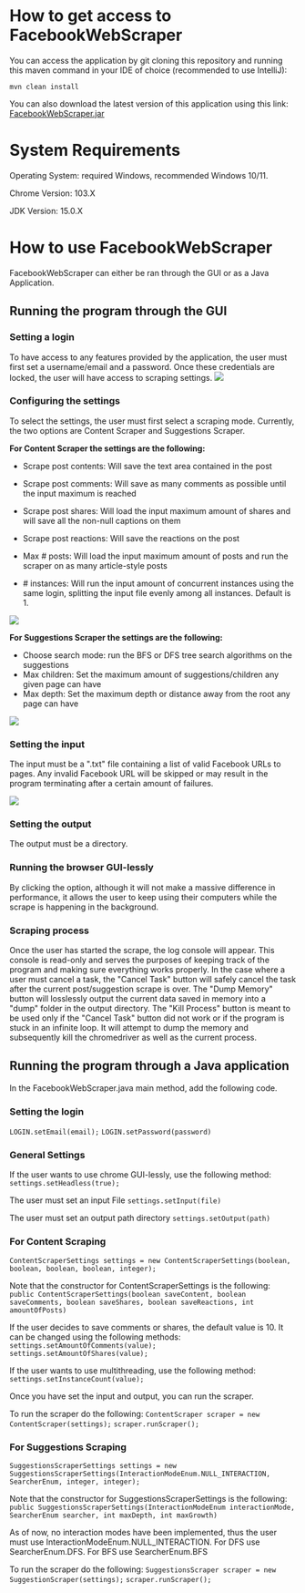 # How to get access to FacebookWebScraper

You can access the application by git cloning this repository and running this maven command in your IDE of choice (recommended to use IntelliJ):

`mvn clean install`

You can also download the latest version of this application using this link: [FacebookWebScraper.jar](https://drive.google.com/file/d/1LTvAyHI3-g1k-W_XXZVFxU1gRj_M1tne/view?usp=sharing)
# System Requirements

Operating System: required Windows, recommended Windows 10/11.

Chrome Version: 103.X

JDK Version: 15.0.X


# How to use FacebookWebScraper

FacebookWebScraper can either be ran through the GUI or as a Java Application.

## Running the program through the GUI

### Setting a login
To have access to any features provided by the application, the user must first set a username/email and a password. Once these credentials are locked, the user will have access to scraping settings.
![](img/locked.png)

### Configuring the settings
To select the settings, the user must first select a scraping mode. Currently, the two options are Content Scraper and Suggestions Scraper.

**For Content Scraper the settings are the following:**

- Scrape post contents: Will save the text area contained in the post

- Scrape post comments: Will save as many comments as possible until the input maximum is reached

- Scrape post shares: Will load the input maximum amount of shares and will save all the non-null captions on them

- Scrape post reactions: Will save the reactions on the post

- Max # posts: Will load the input maximum amount of posts and run the scraper on as many article-style posts

- \# instances: Will run the input amount of concurrent instances using the same login, splitting the input file evenly among all instances. Default is 1.

![](img/content_scraper_settings.png)

**For Suggestions Scraper the settings are the following:**

- Choose search mode: run the BFS or DFS tree search algorithms on the suggestions
- Max children: Set the maximum amount of suggestions/children any given page can have
- Max depth: Set the maximum depth or distance away from the root any page can have

![](img/suggestions_scraper_settings.png)

### Setting the input
The input must be a ".txt" file containing a list of valid Facebook URLs to pages. Any invalid Facebook URL will be skipped or may result in the program terminating after a certain amount of failures.

![](img/input.png)

### Setting the output
The output must be a directory.

### Running the browser GUI-lessly
By clicking the option, although it will not make a massive difference in performance, it allows the user to keep using their computers while the scrape is happening in the background.

### Scraping process
Once the user has started the scrape, the log console will appear. This console is read-only and serves the purposes of keeping track of the program and making sure everything works properly. In the case where a user must cancel a task, the "Cancel Task" button will safely cancel the task after the current post/suggestion scrape is over. The "Dump Memory" button will losslessly output the current data saved in memory into a "dump" folder in the output directory. The "Kill Process" button is meant to be used only if the "Cancel Task" button did not work or if the program is stuck in an infinite loop. It will attempt to dump the memory and subsequently kill the chromedriver as well as the current process.

## Running the program through a Java application

In the FacebookWebScraper.java main method, add the following code.

### Setting the login
`LOGIN.setEmail(email);`
`LOGIN.setPassword(password)`

### General Settings
If the user wants to use chrome GUI-lessly, use the following method:
`settings.setHeadless(true);`

The user must set an input File
`settings.setInput(file)`

The user must set an output path directory
`settings.setOutput(path)`

### For Content Scraping

`ContentScraperSettings settings = new ContentScraperSettings(boolean, boolean, boolean, boolean, integer);`

Note that the constructor for ContentScraperSettings is the following:
`public ContentScraperSettings(boolean saveContent, boolean saveComments, boolean saveShares, boolean saveReactions, int amountOfPosts)`

If the user decides to save comments or shares, the default value is 10. It can be changed using the following methods:
`settings.setAmountOfComments(value);`
`settings.setAmountOfShares(value);`

If the user wants to use multithreading, use the following method:
`settings.setInstanceCount(value);`

Once you have set the input and output, you can run the scraper.

To run the scraper do the following:
`ContentScraper scraper = new ContentScraper(settings);`
`scraper.runScraper();`

### For Suggestions Scraping
`SuggestionsScraperSettings settings = new SuggestionsScraperSettings(InteractionModeEnum.NULL_INTERACTION, SearcherEnum, integer, integer);`

Note that the constructor for SuggestionsScraperSettings is the following:
`public SuggestionsScraperSettings(InteractionModeEnum interactionMode, SearcherEnum searcher, int maxDepth, int maxGrowth)`

As of now, no interaction modes have been implemented, thus the user must use InteractionModeEnum.NULL_INTERACTION. For DFS use SearcherEnum.DFS. For BFS use SearcherEnum.BFS

To run the scraper do the following:
`SuggestionsScraper scraper = new SuggestionScraper(settings);`
`scraper.runScraper();`


